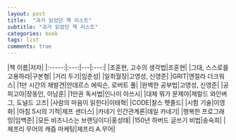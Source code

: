 ```yaml
---
layout: post
title:  "과거 읽었던 책 리스트"
subtitle: "과거 읽었던 책 리스트"
categories: book
tags: list
comments: true
---
```


|책 이름|저자|
|:-----:|:---:|---|:---:|
|조훈현, 고수의 생각법|조훈현|
|그대, 스스로를 고용하라|구본형|
|거리 두기|임춘성|
|일취월장|고영성, 신영준|
|GRIT|앤절라 더크워스|
|1만 시간의 재발견|안데르스 에릭슨, 로버트 풀|
|완벽한 공부법|고영성, 신영준|
|공피고아|장동인, 이남훈|
|1만권 독서법|인나미 아쓰시|
|대체 뭐가 문제야|제럴드 와인버그, 도널드 고즈|
|사람의 마음이 읽힌다|이태혁|
|CODE|찰스 펫졸드|
|시험 기술|이영화|
|아침 5시의 기적|제프 샌더스|
|카네기 인간관계론|데일 카네기|
|행복한 프로그래밍|임백준|
|모든 비즈니스는 브랜딩이다|홍성태|
|150년 하버드 글쓰기 비법|송숙희|
|제프리 무어의 캐즘 마케팅|제프리 A.무어|
